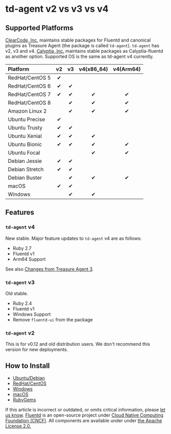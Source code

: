 # td-agent v2 vs v3 vs v4

## Supported Platforms

[ClearCode, Inc.](https://www.clear-code.com) maintains stable packages for Fluentd and canonical plugins as Treasure Agent \(the package is called `td-agent`\). `td-agent` has v2, v3 and v4. [Calyptia, Inc.](https://calyptia.com/) maintains stable packages as Calyptia-fluentd as another option. Supported OS is the same as td-agent v4 currently.

| Platform | v2 | v3 | v4\(x86\_64\) | v4\(Arm64\) |
| :--- | :---: | :---: | :---: | :---: |
| RedHat/CentOS 5 | ✔ |  |  |  |
| RedHat/CentOS 6 | ✔ | ✔ |  |  |
| RedHat/CentOS 7 | ✔ | ✔ | ✔ | ✔ |
| RedHat/CentOS 8 |  | ✔ | ✔ | ✔ |
| Amazon Linux 2 |  | ✔ | ✔ | ✔ |
| Ubuntu Precise | ✔ |  |  |  |
| Ubuntu Trusty | ✔ | ✔ |  |  |
| Ubuntu Xenial | ✔ | ✔ | ✔ |  |
| Ubuntu Bionic | ✔ | ✔ | ✔ | ✔ |
| Ubuntu Focal |  |  | ✔ | ✔ |
| Debian Jessie | ✔ | ✔ |  |  |
| Debian Stretch | ✔ | ✔ |  |  |
| Debian Buster |  | ✔ | ✔ | ✔ |
| macOS | ✔ | ✔ |  |  |
| Windows |  | ✔ | ✔ |  |

## Features

### `td-agent` v4

New stable. Major feature updates to `td-agent` v4 are as follows:

* Ruby 2.7
* Fluentd v1
* Arm64 Support

See also [Changes from Treasure Agent 3](https://github.com/fluent-plugins-nursery/td-agent-builder#changes-from-treasure-agent-3).

### `td-agent` v3

Old stable.

* Ruby 2.4
* Fluentd v1
* Windows Support
* Remove `fluentd-ui` from the package

### `td-agent` v2

This is for v0.12 and old distribution users. We don't recommend this version for new deployments.

## How to Install

* [Ubuntu/Debian](../installation/install-by-deb.md)
* [RedHat/CentOS](../installation/install-by-rpm.md)
* [Windows](../installation/install-by-msi.md)
* [macOS](../installation/install-by-dmg.md)
* [RubyGems](../installation/install-by-gem.md)

If this article is incorrect or outdated, or omits critical information, please [let us know](https://github.com/fluent/fluentd-docs-gitbook/issues?state=open). [Fluentd](http://www.fluentd.org/) is an open-source project under [Cloud Native Computing Foundation \(CNCF\)](https://cncf.io/). All components are available under under [the Apache License 2.0.](https://www.apache.org/licenses/LICENSE-2.0)


